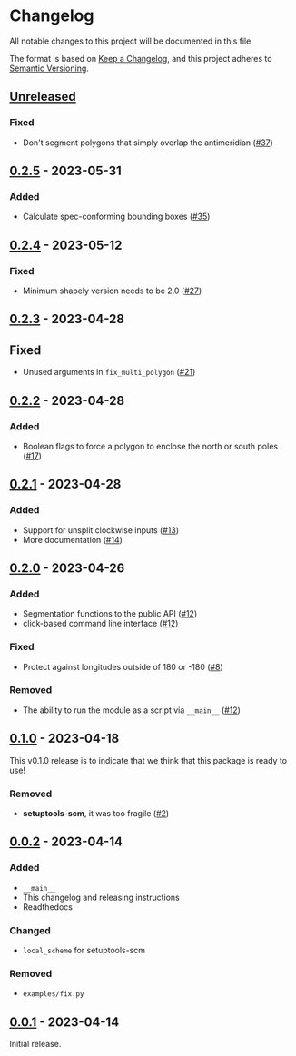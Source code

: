 # Changelog

All notable changes to this project will be documented in this file.

The format is based on [Keep a Changelog](https://keepachangelog.com/en/1.0.0/), and this project adheres to [Semantic Versioning](https://semver.org/spec/v2.0.0.html).

## [Unreleased]

### Fixed

- Don't segment polygons that simply overlap the antimeridian ([#37](https://github.com/gadomski/antimeridian/pull/37))

## [0.2.5] - 2023-05-31

### Added

- Calculate spec-conforming bounding boxes ([#35](https://github.com/gadomski/antimeridian/pull/35))

## [0.2.4] - 2023-05-12

### Fixed

- Minimum shapely version needs to be 2.0 ([#27](https://github.com/gadomski/antimeridian/pull/27))

## [0.2.3] - 2023-04-28

## Fixed

- Unused arguments in `fix_multi_polygon` ([#21](https://github.com/gadomski/antimeridian/pull/21))

## [0.2.2] - 2023-04-28

### Added

- Boolean flags to force a polygon to enclose the north or south poles ([#17](https://github.com/gadomski/antimeridian/pull/17))

## [0.2.1] - 2023-04-28

### Added

- Support for unsplit clockwise inputs ([#13](https://github.com/gadomski/antimeridian/pull/13))
- More documentation ([#14](https://github.com/gadomski/antimeridian/pull/14))

## [0.2.0] - 2023-04-26

### Added

- Segmentation functions to the public API ([#12](https://github.com/gadomski/antimeridian/pull/12))
- click-based command line interface ([#12](https://github.com/gadomski/antimeridian/pull/12))

### Fixed

- Protect against longitudes outside of 180 or -180 ([#8](https://github.com/gadomski/antimeridian/pull/8))

### Removed

- The ability to run the module as a script via `__main__` ([#12](https://github.com/gadomski/antimeridian/pull/12))

## [0.1.0] - 2023-04-18

This v0.1.0 release is to indicate that we think that this package is ready to use!

### Removed

- **setuptools-scm**, it was too fragile ([#2](https://github.com/gadomski/antimeridian/pull/2))

## [0.0.2] - 2023-04-14

### Added

- `__main__`
- This changelog and releasing instructions
- Readthedocs

### Changed

- `local_scheme` for setuptools-scm

### Removed

- `examples/fix.py`

## [0.0.1] - 2023-04-14

Initial release.

[unreleased]: https://github.com/gadomski/antimeridian/compare/v0.2.5...HEAD
[0.2.5]: https://github.com/gadomsk/antimeridian/compare/v0.2.4...v0.2.5
[0.2.4]: https://github.com/gadomsk/antimeridian/compare/v0.2.3...v0.2.4
[0.2.3]: https://github.com/gadomsk/antimeridian/compare/v0.2.2...v0.2.3
[0.2.2]: https://github.com/gadomsk/antimeridian/compare/v0.2.1...v0.2.2
[0.2.1]: https://github.com/gadomsk/antimeridian/compare/v0.2.0...v0.2.1
[0.2.0]: https://github.com/gadomsk/antimeridian/compare/v0.1.0...v0.2.0
[0.1.0]: https://github.com/gadomsk/antimeridian/compare/v0.0.2...v0.1.0
[0.0.2]: https://github.com/gadomsk/antimeridian/compare/v0.0.1...v0.0.2
[0.0.1]: https://github.com/gadomski/antimeridian/releases/tag/v0.0.1
